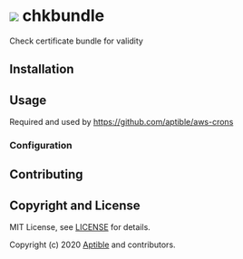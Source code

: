 # ![](https://raw.github.com/aptible/straptible/master/lib/straptible/rails/templates/public.api/icon-60px.png) chkbundle

Check certificate bundle for validity

## Installation

## Usage

Required and used by https://github.com/aptible/aws-crons

### Configuration

## Contributing

## Copyright and License

MIT License, see [LICENSE](LICENSE.md) for details.

Copyright (c) 2020 [Aptible](https://www.aptible.com) and contributors.
